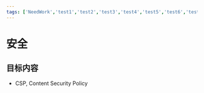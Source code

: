 ```yaml
---
tags: ['NeedWork','test1','test2','test3','test4','test5','test6','test7','test8','test9','test0','testa','testz']
---
```

# 安全

## 目标内容

* CSP, Content Security Policy

